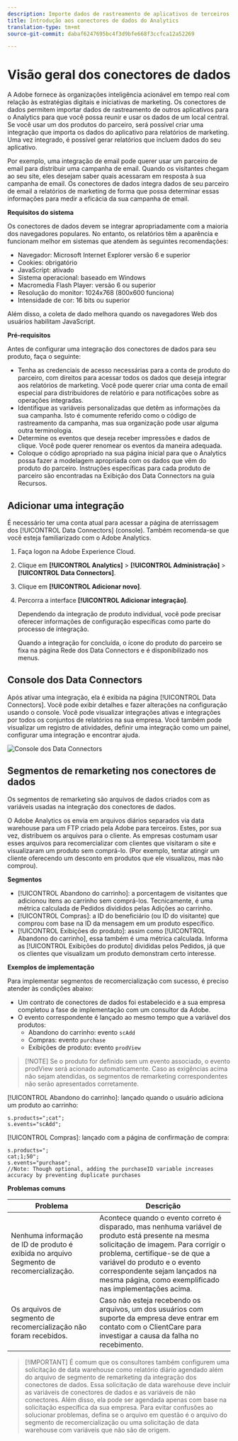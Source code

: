```yaml
---
description: Importe dados de rastreamento de aplicativos de terceiros para o Analytics.
title: Introdução aos conectores de dados do Analytics
translation-type: tm+mt
source-git-commit: dabaf6247695bc4f3d9bfe668f3ccfca12a52269

---
```



# Visão geral dos conectores de dados

A Adobe fornece às organizações inteligência acionável em tempo real com relação às estratégias digitais e iniciativas de marketing. Os conectores de dados permitem importar dados de rastreamento de outros aplicativos para o Analytics para que você possa reunir e usar os dados de um local central. Se você usar um dos produtos do parceiro, será possível criar uma integração que importa os dados do aplicativo para relatórios de marketing. Uma vez integrado, é possível gerar relatórios que incluem dados do seu aplicativo.

Por exemplo, uma integração de email pode querer usar um parceiro de email para distribuir uma campanha de email. Quando os visitantes chegam ao seu site, eles desejam saber quais acessaram em resposta à sua campanha de email. Os conectores de dados integra dados de seu parceiro de email a relatórios de marketing de forma que possa determinar essas informações para medir a eficácia da sua campanha de email.

**Requisitos do sistema**

Os conectores de dados devem se integrar apropriadamente com a maioria dos navegadores populares. No entanto, os relatórios têm a aparência e funcionam melhor em sistemas que atendem às seguintes recomendações:

* Navegador: Microsoft Internet Explorer versão 6 e superior
* Cookies: obrigatório
* JavaScript: ativado
* Sistema operacional: baseado em Windows
* Macromedia Flash Player: versão 6 ou superior
* Resolução do monitor: 1024x768 (800x600 funciona)
* Intensidade de cor: 16 bits ou superior

Além disso, a coleta de dado melhora quando os navegadores Web dos usuários habilitam JavaScript.

**Pré-requisitos**

Antes de configurar uma integração dos conectores de dados para seu produto, faça o seguinte:

* Tenha as credenciais de acesso necessárias para a conta de produto do parceiro, com direitos para acessar todos os dados que deseja integrar aos relatórios de marketing. Você pode querer criar uma conta de email especial para distribuidores de relatório e para notificações sobre as operações integradas.
* Identifique as variáveis personalizadas que detêm as informações da sua campanha. Isto é comumente referido como o código de rastreamento da campanha, mas sua organização pode usar alguma outra terminologia.
* Determine os eventos que deseja receber impressões e dados de clique. Você pode querer renomear os eventos da maneira adequada.
* Coloque o código apropriado na sua página inicial para que o Analytics possa fazer a modelagem apropriada com os dados que vêm do produto do parceiro. Instruções específicas para cada produto de parceiro são encontradas na Exibição dos Data Connectors na guia Recursos.

## Adicionar uma integração

É necessário ter uma conta atual para acessar a página de aterrissagem dos [!UICONTROL Data Connectors] (console). Também recomenda-se que você esteja familiarizado com o Adobe Analytics.

1. Faça logon na Adobe Experience Cloud.
1. Clique em **[!UICONTROL Analytics]** > **[!UICONTROL Administração]** > **[!UICONTROL Data Connectors]**.
1. Clique em **[!UICONTROL Adicionar novo]**.
1. Percorra a interface **[!UICONTROL Adicionar integração]**.

   Dependendo da integração de produto individual, você pode precisar oferecer informações de configuração específicas como parte do processo de integração.

   Quando a integração for concluída, o ícone do produto do parceiro se fixa na página Rede dos Data Connectors e é disponibilizado nos menus.

## Console dos Data Connectors

Após ativar uma integração, ela é exibida na página [!UICONTROL Data Connectors]. Você pode exibir detalhes e fazer alterações na configuração usando o console. Você pode visualizar integrações ativas e integrações por todos os conjuntos de relatórios na sua empresa. Você também pode visualizar um registro de atividades, definir uma integração como um painel, configurar uma integração e encontrar ajuda.

![Console dos Data Connectors](assets/data-connectors-console.png)

## Segmentos de remarketing nos conectores de dados

Os segmentos de remarketing são arquivos de dados criados com as variáveis usadas na integração dos conectores de dados.

O Adobe Analytics os envia em arquivos diários separados via data warehouse para um FTP criado pela Adobe para terceiros. Estes, por sua vez, distribuem os arquivos para o cliente. As empresas costumam usar esses arquivos para recomercializar com clientes que visitaram o site e visualizaram um produto sem comprá-lo. (Por exemplo, tentar atingir um cliente oferecendo um desconto em produtos que ele visualizou, mas não comprou).

**Segmentos**

* [!UICONTROL Abandono do carrinho]: a porcentagem de visitantes que adicionou itens ao carrinho sem comprá-los. Tecnicamente, é uma métrica calculada de Pedidos divididos pelas Adições ao carrinho.
* [!UICONTROL Compras]: a ID do beneficiário (ou ID do visitante) que comprou com base na ID da mensagem em um produto específico.
* [!UICONTROL Exibições do produto]: assim como [!UICONTROL Abandono do carrinho], essa também é uma métrica calculada. Informa as [!UICONTROL Exibições do produto] divididas pelos Pedidos, já que os clientes que visualizam um produto demonstram certo interesse.

**Exemplos de implementação**

Para implementar segmentos de recomercialização com sucesso, é preciso atender às condições abaixo:

* Um contrato de conectores de dados foi estabelecido e a sua empresa completou a fase de implementação com um consultor da Adobe.
* O evento correspondente é lançado ao mesmo tempo que a variável dos produtos:
   * Abandono do carrinho: evento `scAdd`
   * Compras: evento `purchase`
   * Exibições de produto: evento `prodView`

>[!NOTE] Se o produto for definido sem um evento associado, o evento prodView será acionado automaticamente.
Caso as exigências acima não sejam atendidas, os segmentos de remarketing correspondentes não serão apresentados corretamente.

[!UICONTROL Abandono do carrinho]: lançado quando o usuário adiciona um produto ao carrinho:

```
s.products=";cat";
s.events="scAdd";
```

[!UICONTROL Compras]: lançado com a página de confirmação de compra:

```
s.products=";
cat;1;50";
s.events="purchase";
//Note: Though optional, adding the purchaseID variable increases accuracy by preventing duplicate purchases
```

**Problemas comuns**

| Problema | Descrição |
| -----------| ---------- |  
| Nenhuma informação de ID de produto é exibida no arquivo Segmento de recomercialização. | Acontece quando o evento correto é disparado, mas nenhuma variável de produto está presente na mesma solicitação de imagem. Para corrigir o problema, certifique-se de que a variável do produto e o evento correspondente sejam lançados na mesma página, como exemplificado nas implementações acima. |
| Os arquivos de segmento de recomercialização não foram recebidos. | Caso não esteja recebendo os arquivos, um dos usuários com suporte da empresa deve entrar em contato com o ClientCare para investigar a causa da falha no recebimento. |


>[!IMPORTANT] É comum que os consultores também configurem uma solicitação de data warehouse como relatório diário agendado além do arquivo de segmento de remarketing da integração dos conectores de dados. Essa solicitação de data warehouse deve incluir as variáveis de conectores de dados e as variáveis de não conectores. Além disso, ela pode ser agendada apenas com base na solicitação específica da sua empresa. Para evitar confusões ao solucionar problemas, defina se o arquivo em questão é o arquivo do segmento de recomercialização ou uma solicitação de data warehouse com variáveis que não são de origem.
